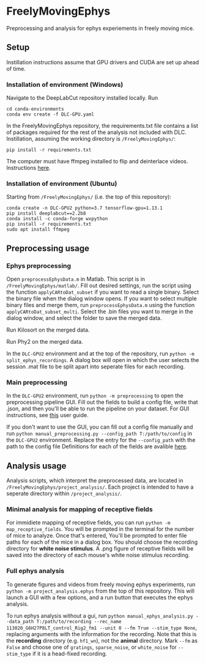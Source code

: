 # FreelyMovingEphys
Preprocessing and analysis for ephys experiements in freely moving mice.

## Setup
Instillation instructions assume that GPU drivers and CUDA are set up ahead of time.
### Installation of environment (Windows)
Navigate to the DeepLabCut repository installed locally. Run
```
cd conda-environments
conda env create -f DLC-GPU.yaml
```
In the FreelyMovingEphys repository, the requirements.txt file contains a list of packages required for the rest of the analysis not included with DLC. Instillation, assuming the working directory is `/FreelyMovingEphys/`:
```
pip install -r requirements.txt
```
The computer must have ffmpeg installed to flip and deinterlace videos. Instructions [here](https://video.stackexchange.com/questions/20495/how-do-i-set-up-and-use-ffmpeg-in-windows).
### Installation of environment (Ubuntu)
Starting from `/FreelyMovingEphys/` (i.e. the top of this repository):
```
conda create -n DLC-GPU2 python=3.7 tensorflow-gpu=1.13.1
pip install deeplabcut==2.2b8
conda install -c conda-forge wxpython
pip install -r requirements.txt
sudo apt install ffmpeg
```

## Preprocessing usage
### Ephys preprocessing
Open `preprocessEphysData.m` in Matlab. This script is in `/FreelyMovingEphys/matlab/`. Fill out desired settings, run the script using the function `applyCARtoDat_subset` if you want to read a single binary. Select the binary file when the dialog window opens. If you want to select multiple binary files and merge them, run `preprocessEphysData.m` using the function `applyCARtoDat_subset_multi`. Select the .bin files you want to merge in the dialog window, and select the folder to save the merged data.

Run Kilosort on the merged data.

Run Phy2 on the merged data.

In the `DLC-GPU2` environment and at the top of the repository, run `python -m split_ephys_recordings`. A dialog box will open in which the user selects the session .mat file to be split apart into seperate files for each recording.

### Main preprocessing
In the `DLC-GPU2` environment, run `python -m preprocessing` to open the preprocessing pipeline GUI. Fill out the fields to build a config file, write that .json, and then you'll be able to run the pipeline on your dataset. For GUI instructions, see [this](https://github.com/nielllab/FreelyMovingEphys/blob/master/docs/GUI_user_guide.md) user guide.

If you don't want to use the GUI, you can fill out a config file manually and run `python manual_preprocessing.py --config_path T:/path/to/config` in the `DLC-GPU2` environment. Replace the entry for the `--config_path` with the path to the config file Definitions for each of the fields are avalible [here](https://github.com/nielllab/FreelyMovingEphys/blob/master/docs/config_options.md).

## Analysis usage

Analysis scripts, which interpret the preprocessed data, are located in `/FreelyMovingEphys/project_analysis/`. Each project is intended to have a seperate directory within `/project_analysis/`.

### Minimal analysis for mapping of receptive fields
For immidiete mapping of receptive fields, you can run `python -m map_receptive_fields`. You will be prompted in the terminal for the number of mice to analyze. Once that's entered, You'll be prompted to enter file paths for each of the mice in a dialog box. You should choose the recording directory for **white noise stimulus**. A .png figure of receptive fields will be saved into the directory of each mouse's white noise stimulus recording.
### Full ephys analysis
To generate figures and videos from freely moving ephys experiments, run `python -m project_analysis.ephys` from the top of this repository. This will launch a GUI with a few options, and a run button that executes the ephys analysis.

To run ephys analysis without a gui, run `python manual_ephys_analysis.py --data_path T:/path/to/recording --rec_name 113020_G6H27P8LT_control_Rig2_fm1 --unit 0 --fm True --stim_type None`, replacing arguments with the information for the recording. Note that this is the **recording** directory (e.g. `hf1_wn`), not the **animal** directory. Mark `--fm` as `False` and choose one of `gratings`, `sparse_noise`, or `white_noise` for `--stim_type` if it is a head-fixed recording.

